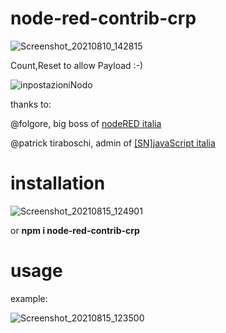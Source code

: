 # node-red-contrib-crp

![Screenshot_20210810_142815](https://user-images.githubusercontent.com/68069659/128866938-794eceb9-c1a6-4889-878b-0c9c5a1d0ea3.png)


Count,Reset to allow Payload  :-)

![inpostazioniNodo](https://user-images.githubusercontent.com/68069659/129620364-0c98dcad-5b87-4822-894c-8d18e3e15903.png)

thanks to:

@folgore, big boss of [nodeRED italia](https://t.me/noderedIT)

@patrick tiraboschi, admin of [[SN]javaScript italia](https://t.me/javascript_ita) 

# installation

![Screenshot_20210815_124901](https://user-images.githubusercontent.com/68069659/129475979-7d52f4ab-5ff7-4cff-8e35-eda76204aa94.png)

or **npm i node-red-contrib-crp**

# usage

example:

![Screenshot_20210815_123500](https://user-images.githubusercontent.com/68069659/129476049-ac26df3d-69ee-4196-868a-e939e8ecac4a.png)
